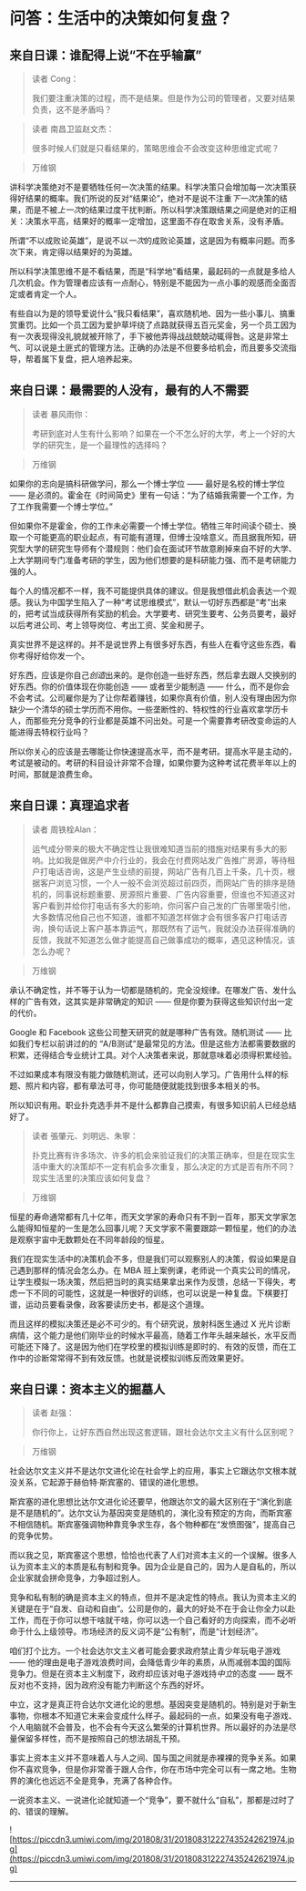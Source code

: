 # 问答：生活中的决策如何复盘？

## 来自日课：谁配得上说“不在乎输赢”

> 读者 Cong：
> 
> 我们要注重决策的过程，而不是结果。但是作为公司的管理者，又要对结果负责，这不是矛盾吗？

> 读者 南昌卫监赵文杰：
> 
> 很多时候人们就是只看结果的，策略思维会不会改变这种思维定式呢？

> 万维钢

讲科学决策绝对不是要牺牲任何一次决策的结果。科学决策只会增加每一次决策获得好结果的概率。我们所说的反对“结果论”，绝对不是说不注重*下一次*决策的结果，而是不被*上一次*的结果过度干扰判断。所以科学决策跟结果之间是绝对的正相关：决策水平高，结果好的概率一定增加，这里面不存在取舍关系，没有矛盾。

所谓“不以成败论英雄”，是说不以*一次*的成败论英雄，这是因为有概率问题。而多次下来，肯定得以结果好的为英雄。

所以科学决策思维不是不看结果，而是“科学地”看结果，最起码的一点就是多给人几次机会。作为管理者应该有一点耐心，特别是不能因为一点小事的观感而全面否定或者肯定一个人。

有些自以为是的领导爱说什么“我只看结果”，喜欢随机地、因为一些小事儿、搞重赏重罚。比如一个员工因为爱护草坪绕了点路就获得五百元奖金，另一个员工因为有一次表现得没礼貌就被开除了，手下被他弄得战战兢兢动辄得咎。这是非常土气、可以说是土匪式的管理方法。正确的办法是不但要多给机会，而且要多交流指导，帮着属下复盘，把人培养起来。

## 来自日课：最需要的人没有，最有的人不需要

> 读者 暴风雨你：
> 
> 考研到底对人生有什么影响？如果在一个不怎么好的大学，考上一个好的大学的研究生，是一个最理性的选择吗？

> 万维钢

如果你的志向是搞科研做学问，那么一个博士学位 —— 最好是名校的博士学位 —— 是必须的。霍金在《时间简史》里有一句话：“为了结婚我需要一个工作，为了工作我需要一个博士学位。”

但如果你不是霍金，你的工作未必需要一个博士学位。牺牲三年时间读个硕士、换取一个可能更高的职业起点，有可能有道理，但博士没啥意义。而且据我所知，研究型大学的研究生导师有个潜规则：他们会在面试环节故意刷掉来自不好的大学、上大学期间专门准备考研的学生，因为他们想要的是科研能力强、而不是考研能力强的人。

每个人的情况都不一样，我不可能提供具体的建议。但是我想借此机会表达一个观感。我认为中国学生陷入了一种“考试思维模式”，默认一切好东西都是“考”出来的，把考试当成获得所有奖励的机会。大学要考、研究生要考、公务员要考，最好以后考进公司、考上领导岗位、考出工资、奖金和房子。

真实世界不是这样的。并不是说世界上有很多好东西，有些人在看守这些东西，看你考得好给你发一个。

好东西，应该是你自己*创造*出来的。是你创造一些好东西，然后拿去跟人交换别的好东西。你的价值体现在你能创造 —— 或者至少能制造 —— 什么，而不是你会不会考试。公司雇你是为了让你帮着赚钱，如果你真有价值，别人没有理由因为你缺少一个清华的硕士学历而不用你。一些垄断性的、特权性的行业喜欢拿学历卡人，而那些充分竞争的行业都是英雄不问出处。可是一个需要靠考研改变命运的人能进得去特权行业吗？

所以你关心的应该是去哪能让你快速提高水平，而不是考研。提高水平是主动的，考试是被动的。考研的科目设计非常不合理，如果你要为这种考试花费半年以上的时间，那就是浪费生命。

## 来自日课：真理追求者

> 读者 周铁栓Alan：
> 
> 运气成分带来的极大不确定性让我很难知道当前的措施对结果有多大的影响。比如我是做房产中介行业的，我会在付费网站发广告推广房源，等待租户打电话咨询，这是产生业绩的前提，网站广告有几百上千条，几十页，根据客户浏览习惯，一个人一般不会浏览超过前四页，而网站广告的排序是随机的，同事说标题重要、房源照片重要、广告内容重要，但谁也不知道这对客户看到并给你打电话有多大的影响，你问客户自己发的广告哪里吸引他，大多数情况他自己也不知道，谁都不知道怎样做才会有很多客户打电话咨询，换句话说上客户基本靠运气，那既然有了运气，我就没办法获得准确的反馈，我就不知道怎么做才能提高自己做事成功的概率，遇见这种情况，该怎么办呢？

> 万维钢

承认不确定性，并不等于认为一切都是随机的，完全没规律。在哪发广告、发什么样的广告有效，这其实是非常确定的知识 —— 但是你要为获得这些知识付出一定的代价。

Google 和 Facebook 这些公司整天研究的就是哪种广告有效。随机测试 —— 比如我们专栏以前讲过的的 “A/B测试”是最常见的方法。但是这些方法都需要数据的积累，还得结合专业统计工具。对个人决策者来说，那就意味着必须得积累经验。

不过如果成本有限没有能力做随机测试，还可以向别人学习。广告用什么样的标题、照片和内容，都有章法可寻，你可能随便就能找到很多本相关的书。

所以知识有用。职业扑克选手并不是什么都靠自己摸索，有很多知识前人已经总结好了。

> 读者 張肇元、刘明远、朱寧：
> 
> 扑克比赛有许多场次、许多的机会来验证我们的决策正确率，但是在现实生活中重大的决策却不一定有机会多次重复，那么决定的方式是否有所不同？现实生活里的决策应该如何复盘？

> 万维钢

恒星的寿命通常都有几十亿年，而天文学家的寿命只有不到一百年，那天文学家怎么能得知恒星的一生是怎么回事儿呢？天文学家不需要跟踪一颗恒星，他们的办法是观察宇宙中无数颗处在不同年龄段的恒星。

我们在现实生活中的决策机会不多，但是我们可以观察别人的决策，假设如果是自己遇到那样的情况会怎么办。在 MBA 班上案例课，老师说一个真实公司的情况，让学生模拟一场决策，然后把当时的真实结果拿出来作为反馈，总结一下得失，考虑一下不同的可能性，这就是一种很好的训练，也可以说是一种复盘。下棋要打谱，运动员要看录像，政客要读历史书，都是这个道理。

而且这样的模拟决策还是必不可少的。有个研究说，放射科医生通过 X 光片诊断病情，这个能力是他们刚毕业的时候水平最高，随着工作年头越来越长，水平反而可能还下降了。这是因为他们在学校里的模拟训练是即时的、有效的反馈，而在工作中的诊断常常得不到有效反馈。也就是说模拟训练反而效果更好。

## 来自日课：资本主义的掘墓人

> 读者 赵强：
> 
> 你行你上，让好东西自然出现这套逻辑，跟社会达尔文主义有什么区别呢？

> 万维钢

社会达尔文主义并不是达尔文进化论在社会学上的应用，事实上它跟达尔文根本就没关系，它起源于赫伯特·斯宾塞的、错误的进化思想。

斯宾塞的进化思想比达尔文进化论还要早，他跟达尔文的最大区别在于“演化到底是不是随机的”。达尔文认为基因突变是随机的，演化没有预定的方向，而斯宾塞不相信随机。斯宾塞强调物种靠竞争求生存，各个物种都在“发愤图强”，提高自己的竞争优势。

而以我之见，斯宾塞这个思想，恰恰也代表了人们对资本主义的一个误解。很多人认为资本主义的本质是私有制和竞争。因为企业是自己的，因为人是自私的，所以企业家就会拼命竞争，力争超过别人。

竞争和私有制的确是资本主义的特点，但并不是决定性的特点。我认为资本主义的关键是在于“自发、自动和自由”。公司是你的，最大的好处不在于会让你全力以赴工作，而在于你可以想干啥就干啥，你可以选一个自己看好的方向探索，而不必听命于什么上级领导。市场经济的反义词不是“公有制”，而是“计划经济”。

咱们打个比方。一个社会达尔文主义者可能会要求政府禁止青少年玩电子游戏 —— 他的理由是电子游戏浪费时间，会降低青少年的素质，从而减弱本国的国际竞争力。但是在资本主义制度下，政府却应该对电子游戏持*中立*的态度 —— 既不反对也不支持，因为政府没有能力判断这个东西的好坏。

中立，这才是真正符合达尔文进化论的思想。基因突变是随机的。特别是对于新生事物，你根本不知道它未来会变成什么样子。最起码的一点，如果没有电子游戏、个人电脑就不会普及，也不会有今天这么繁荣的计算机世界。所以最好的办法是尽量保留多样性，而不是按照自己的想法胡乱干预。

事实上资本主义并不意味着人与人之间、国与国之间就是赤裸裸的竞争关系。如果你不喜欢竞争，但是你非常善于跟人合作，你在市场中完全可以有一席之地。生物界的演化也远远不全是竞争，充满了各种合作。

一说资本主义、一说进化论就知道一个“竞争”，要不就什么“自私”，那都是过时了的、错误的理解。

![https://piccdn3.umiwi.com/img/201808/31/201808312227435242621974.jpg](https://piccdn3.umiwi.com/img/201808/31/201808312227435242621974.jpg)

---
